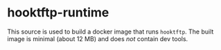 hooktftp-runtime
================

This source is used to build a docker image that runs `hooktftp`.
The built image is minimal (about 12 MB) and does *not* contain dev tools.
